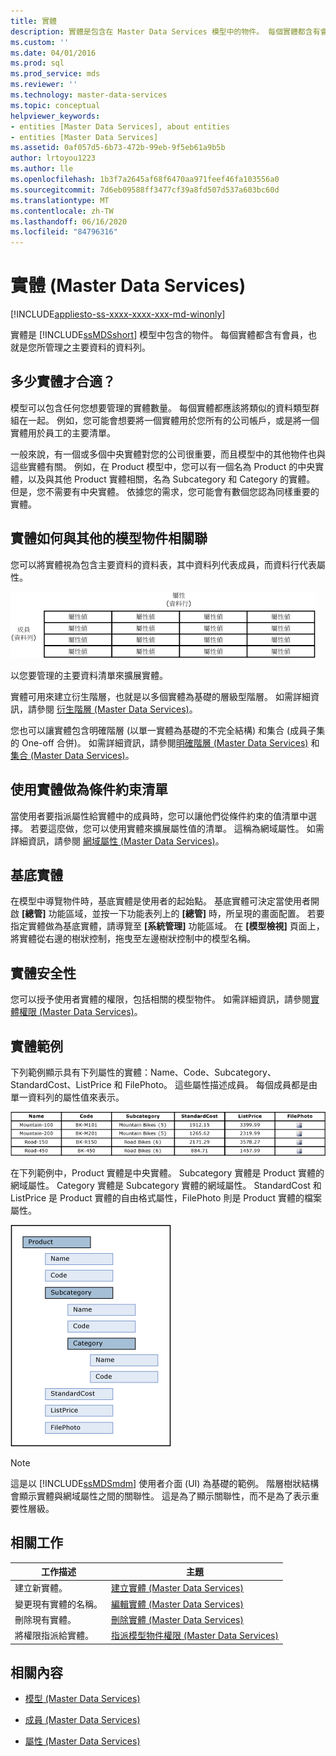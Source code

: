 ```yaml
---
title: 實體
description: 實體是包含在 Master Data Services 模型中的物件。 每個實體都含有會員，也就是您所管理之主要資料的資料列。
ms.custom: ''
ms.date: 04/01/2016
ms.prod: sql
ms.prod_service: mds
ms.reviewer: ''
ms.technology: master-data-services
ms.topic: conceptual
helpviewer_keywords:
- entities [Master Data Services], about entities
- entities [Master Data Services]
ms.assetid: 0af057d5-6b73-472b-99eb-9f5eb61a9b5b
author: lrtoyou1223
ms.author: lle
ms.openlocfilehash: 1b3f7a2645af68f6470aa971feef46fa103556a0
ms.sourcegitcommit: 7d6eb09588ff3477cf39a8fd507d537a603bc60d
ms.translationtype: MT
ms.contentlocale: zh-TW
ms.lasthandoff: 06/16/2020
ms.locfileid: "84796316"
---
```

# <a name="entities-master-data-services"></a>實體 (Master Data Services)

[!INCLUDE[appliesto-ss-xxxx-xxxx-xxx-md-winonly](../includes/appliesto-ss-xxxx-xxxx-xxx-md-winonly.md)]

  實體是 [!INCLUDE[ssMDSshort](../includes/ssmdsshort-md.md)] 模型中包含的物件。 每個實體都含有會員，也就是您所管理之主要資料的資料列。  
  
## <a name="how-many-entities-are-appropriate"></a>多少實體才合適？  
 模型可以包含任何您想要管理的實體數量。 每個實體都應該將類似的資料類型群組在一起。 例如，您可能會想要將一個實體用於您所有的公司帳戶，或是將一個實體用於員工的主要清單。  
  
 一般來說，有一個或多個中央實體對您的公司很重要，而且模型中的其他物件也與這些實體有關。 例如，在 Product 模型中，您可以有一個名為 Product 的中央實體，以及與其他 Product 實體相關，名為 Subcategory 和 Category 的實體。 但是，您不需要有中央實體。 依據您的需求，您可能會有數個您認為同樣重要的實體。  
  
## <a name="how-entities-relate-to-other-model-objects"></a>實體如何與其他的模型物件相關聯  
 您可以將實體視為包含主要資料的資料表，其中資料列代表成員，而資料行代表屬性。  
  
 ![以資料表表示的 Master Data Services 實體](../master-data-services/media/mds-conc-entity-table.gif "以資料表表示的 Master Data Services 實體")  
  
 以您要管理的主要資料清單來擴展實體。  
  
 實體可用來建立衍生階層，也就是以多個實體為基礎的層級型階層。 如需詳細資訊，請參閱 [衍生階層 &#40;Master Data Services&#41;](../master-data-services/derived-hierarchies-master-data-services.md)。  
  
 您也可以讓實體包含明確階層 (以單一實體為基礎的不完全結構) 和集合 (成員子集的 One-off 合併)。 如需詳細資訊，請參閱[明確階層 &#40;Master Data Services&#41;](../master-data-services/explicit-hierarchies-master-data-services.md) 和[集合 &#40;Master Data Services&#41;](../master-data-services/collections-master-data-services.md)。  
  
## <a name="using-entities-as-constrained-lists"></a>使用實體做為條件約束清單  
 當使用者要指派屬性給實體中的成員時，您可以讓他們從條件約束的值清單中選擇。 若要這麼做，您可以使用實體來擴展屬性值的清單。 這稱為網域屬性。 如需詳細資訊，請參閱 [網域屬性 &#40;Master Data Services&#41;](../master-data-services/domain-based-attributes-master-data-services.md)。  
  
## <a name="base-entities"></a>基底實體  
 在模型中導覽物件時，基底實體是使用者的起始點。 基底實體可決定當使用者開啟 **[總管]** 功能區域，並按一下功能表列上的 **[總管]** 時，所呈現的畫面配置。 若要指定實體做為基底實體，請導覽至 **[系統管理]** 功能區域。 在 **[模型檢視]** 頁面上，將實體從右邊的樹狀控制，拖曳至左邊樹狀控制中的模型名稱。  
  
## <a name="entity-security"></a>實體安全性  
 您可以授予使用者實體的權限，包括相關的模型物件。 如需詳細資訊，請參閱[實體權限 &#40;Master Data Services&#41;](../master-data-services/entity-permissions-master-data-services.md)。  
  
## <a name="entity-examples"></a>實體範例  
 下列範例顯示具有下列屬性的實體：Name、Code、Subcategory、StandardCost、ListPrice 和 FilePhoto。 這些屬性描述成員。 每個成員都是由單一資料列的屬性值來表示。  
  
 ![自行車產品實體資料表](../master-data-services/media/mds-conc-entity-table-w-data.gif "自行車產品實體資料表")  
  
 在下列範例中，Product 實體是中央實體。 Subcategory 實體是 Product 實體的網域屬性。 Category 實體是 Subcategory 實體的網域屬性。 StandardCost 和 ListPrice 是 Product 實體的自由格式屬性，FilePhoto 則是 Product 實體的檔案屬性。  
  
 ![產品實體樹狀結構](../master-data-services/media/mds-conc-entity-ui.gif "產品實體樹狀結構")  
  
> [!NOTE]  
>  這是以 [!INCLUDE[ssMDSmdm](../includes/ssmdsmdm-md.md)] 使用者介面 (UI) 為基礎的範例。 階層樹狀結構會顯示實體與網域屬性之間的關聯性。 這是為了顯示關聯性，而不是為了表示重要性層級。  
  
## <a name="related-tasks"></a>相關工作  
  
|工作描述|主題|  
|----------------------|-----------|  
|建立新實體。|[建立實體 &#40;Master Data Services&#41;](../master-data-services/create-an-entity-master-data-services.md)|  
|變更現有實體的名稱。|[編輯實體 &#40;Master Data Services&#41;](../master-data-services/edit-an-entity-master-data-services.md)|  
|刪除現有實體。|[刪除實體 &#40;Master Data Services&#41;](../master-data-services/delete-an-entity-master-data-services.md)|  
|將權限指派給實體。|[指派模型物件權限 &#40;Master Data Services&#41;](../master-data-services/assign-model-object-permissions-master-data-services.md)|  
  
## <a name="related-content"></a>相關內容  
  
-   [模型 &#40;Master Data Services&#41;](../master-data-services/models-master-data-services.md)  
  
-   [成員 &#40;Master Data Services&#41;](../master-data-services/members-master-data-services.md)  
  
-   [屬性 &#40;Master Data Services&#41;](../master-data-services/attributes-master-data-services.md)  
  
  
